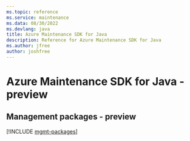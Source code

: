 ```yaml
---
ms.topic: reference
ms.service: maintenance
ms.data: 08/30/2022
ms.devlang: java
title: Azure Maintenance SDK for Java
description: Reference for Azure Maintenance SDK for Java
ms.author: jfree
author: joshfree
---
```

# Azure Maintenance SDK for Java - preview

## Management packages - preview
[!INCLUDE [mgmt-packages](maintenance-mgmt-index.md)]